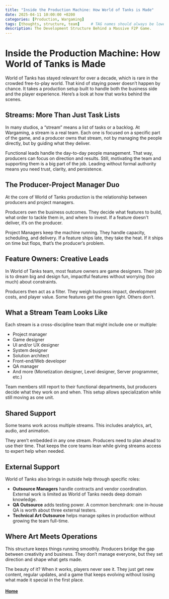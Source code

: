```yaml
---
title: "Inside the Production Machine: How World of Tanks is Made"
date: 2025-04-11 10:00:00 +0200
categories: [Production, Wargaming]
tags: [thoughts, structure, team]     # TAG names should always be lowercase
description: The Development Structure Behind a Massive F2P Game.
---
```


# Inside the Production Machine: How World of Tanks is Made

World of Tanks has stayed relevant for over a decade, which is rare in the crowded free-to-play world. That kind of staying power doesn’t happen by chance. It takes a production setup built to handle both the business side and the player experience. Here’s a look at how that works behind the scenes.

## Streams: More Than Just Task Lists

In many studios, a “stream” means a list of tasks or a backlog. At Wargaming, a stream is a real team. Each one is focused on a specific part of the game, and a producer owns that stream, not by managing the people directly, but by guiding what they deliver.

Functional leads handle the day-to-day people management. That way, producers can focus on direction and results. Still, motivating the team and supporting them is a big part of the job. Leading without formal authority means you need trust, clarity, and persistence.

## The Producer-Project Manager Duo

At the core of World of Tanks production is the relationship between producers and project managers.

Producers own the business outcomes. They decide what features to build, what order to tackle them in, and where to invest. If a feature doesn't deliver, it’s on the producer.

Project Managers keep the machine running. They handle capacity, scheduling, and delivery. If a feature ships late, they take the heat. If it ships on time but flops, that’s the producer’s problem.

## Feature Owners: Creative Leads

In World of Tanks team, most feature owners are game designers. Their job is to dream big and design fun, impactful features without worrying (too much) about constraints.

Producers then act as a filter. They weigh business impact, development costs, and player value. Some features get the green light. Others don’t.

## What a Stream Team Looks Like

Each stream is a cross-discipline team that might include one or multiple:

- Project manager
- Game designer
- UI and/or UX designer
- System designer
- Solution architect
- Front-end/Web developer
- QA manager
- And more (Monetization designer, Level designer, Server programmer, etc.)

Team members still report to their functional departments, but producers decide what they work on and when. This setup allows specialization while still moving as one unit.

## Shared Support

Some teams work across multiple streams. This includes analytics, art, audio, and animation.

They aren’t embedded in any one stream. Producers need to plan ahead to use their time. That keeps the core teams lean while giving streams access to expert help when needed.

## External Support

World of Tanks also brings in outside help through specific roles:

- **Outsource Managers** handle contracts and vendor coordination. External work is limited as World of Tanks needs deep domain knowledge.
- **QA Outsource** adds testing power. A common benchmark: one in-house QA is worth about three external testers.
- **Technical Art Outsource** helps manage spikes in production without growing the team full-time.

## Where Art Meets Operations

This structure keeps things running smoothly. Producers bridge the gap between creativity and business. They don’t manage everyone, but they set direction and shape what gets made.

The beauty of it? When it works, players never see it. They just get new content, regular updates, and a game that keeps evolving without losing what made it special in the first place.

#### [Home](./README.md) 
